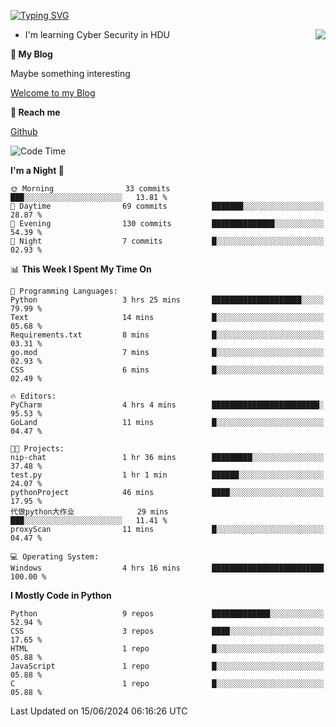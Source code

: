 [![Typing SVG](https://readme-typing-svg.herokuapp.com?font=Fira+Code&pause=1000&random=false&width=450&height=60&lines=Hello+%F0%9F%91%8B%F0%9F%8F%BB;I'm+JBNRZ)](https://git.io/typing-svg)

<a href="#">
  <img align="right" src="https://github-readme-stats.vercel.app/api?username=JBNRZ&show_icons=true&bg_color=15,f2f7fd,E0EAFC" />
</a>

- I'm learning Cyber Security in HDU

 **🌱 My Blog**

Maybe something interesting

[Welcome to my Blog](https://jbnrz.com.cn/)

 **💬 Reach me** 

[Github](https://github.com/JBNRZ)


<!--START_SECTION:waka-->
![Code Time](http://img.shields.io/badge/Code%20Time-534%20hrs%203%20mins-blue)

**I'm a Night 🦉** 

```text
🌞 Morning                33 commits          ███░░░░░░░░░░░░░░░░░░░░░░   13.81 % 
🌆 Daytime                69 commits          ███████░░░░░░░░░░░░░░░░░░   28.87 % 
🌃 Evening                130 commits         ██████████████░░░░░░░░░░░   54.39 % 
🌙 Night                  7 commits           █░░░░░░░░░░░░░░░░░░░░░░░░   02.93 % 
```


📊 **This Week I Spent My Time On** 

```text
💬 Programming Languages: 
Python                   3 hrs 25 mins       ████████████████████░░░░░   79.99 % 
Text                     14 mins             █░░░░░░░░░░░░░░░░░░░░░░░░   05.68 % 
Requirements.txt         8 mins              █░░░░░░░░░░░░░░░░░░░░░░░░   03.31 % 
go.mod                   7 mins              █░░░░░░░░░░░░░░░░░░░░░░░░   02.93 % 
CSS                      6 mins              █░░░░░░░░░░░░░░░░░░░░░░░░   02.49 % 

🔥 Editors: 
PyCharm                  4 hrs 4 mins        ████████████████████████░   95.53 % 
GoLand                   11 mins             █░░░░░░░░░░░░░░░░░░░░░░░░   04.47 % 

🐱‍💻 Projects: 
nip-chat                 1 hr 36 mins        █████████░░░░░░░░░░░░░░░░   37.48 % 
test.py                  1 hr 1 min          ██████░░░░░░░░░░░░░░░░░░░   24.07 % 
pythonProject            46 mins             ████░░░░░░░░░░░░░░░░░░░░░   17.95 % 
代做python大作业              29 mins             ███░░░░░░░░░░░░░░░░░░░░░░   11.41 % 
proxyScan                11 mins             █░░░░░░░░░░░░░░░░░░░░░░░░   04.47 % 

💻 Operating System: 
Windows                  4 hrs 16 mins       █████████████████████████   100.00 % 
```

**I Mostly Code in Python** 

```text
Python                   9 repos             █████████████░░░░░░░░░░░░   52.94 % 
CSS                      3 repos             ████░░░░░░░░░░░░░░░░░░░░░   17.65 % 
HTML                     1 repo              █░░░░░░░░░░░░░░░░░░░░░░░░   05.88 % 
JavaScript               1 repo              █░░░░░░░░░░░░░░░░░░░░░░░░   05.88 % 
C                        1 repo              █░░░░░░░░░░░░░░░░░░░░░░░░   05.88 % 
```




 Last Updated on 15/06/2024 06:16:26 UTC
<!--END_SECTION:waka-->
